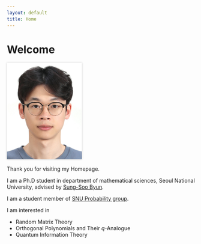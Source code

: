 ```yaml
---
layout: default
title: Home
---
```


# Welcome

<img src="/myphoto.jpg" alt="My photo" width="200" style="box-shadow: 0 0 5px rgba(0,0,0,0.2);">

Thank you for visiting my Homepage.

I am a Ph.D student in department of mathematical sciences, Seoul National University, advised by [Sung-Soo Byun](https://sites.google.com/view/sungsoobyun).

I am a student member of [SNU Probability group](https://sites.google.com/view/snuprob/home?authuser=0).

I am interested in 
- Random Matrix Theory
- Orthogonal Polynomials and Their $q$-Analogue
- Quantum Information Theory

